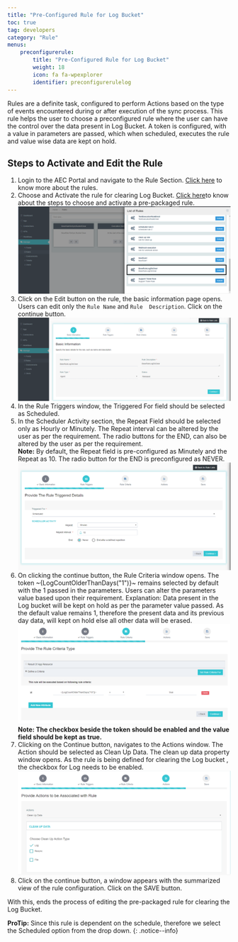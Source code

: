```yaml
---
title: "Pre-Configured Rule for Log Bucket"
toc: true
tag: developers
category: "Rule"
menus: 
    preconfigurerule:
        title: "Pre-Configured Rule for Log Bucket"
        weight: 18
        icon: fa fa-wpexplorer
        identifier: preconfigurerulelog
---
```


Rules are a definite task, configured to perform Actions based on the type of events encountered during or after execution of the sync process.
This rule helps the user to choose a preconfigured rule where the user can have the control over the data present in Log Bucket. 
A token is configured, with a value in parameters are passed, which when scheduled, executes the rule and value wise data are kept on hold.  

## Steps to Activate and Edit the Rule

1.	Login to the AEC Portal and navigate to the Rule Section. [Click here](/rule/overview-of-rule/) to know more about the rules.
2.	Choose and Activate the rule for clearing Log Bucket. [Click here](/rule/choose-rule/)to know about the steps to choose and activate 
    a pre-packaged rule.  
![logbuckt-rule](/staticfiles/rules/media/logbuckt-rule.png) 
3. Click on the Edit button on the rule,  the basic information page opens. Users can edit only the `Rule Name` and `Rule 
   Description`. Click on the continue button.  
![logbuckt-rule2](/staticfiles/rules/media/logbuckt-rule2.png) 
4.	In the Rule Triggers window, the Triggered For field should be selected as Scheduled. 
5. In the Scheduler Activity section, the Repeat Field should be selected only as Hourly or Minutely. The Repeat interval
 can be altered by the user as per the requirement. The radio buttons for the END, can also be altered by the user as per
 the requirement.      
**Note:** By default, the Repeat field is pre-configured as Minutely and the Repeat as 10. The radio button for the END is preconfigured as NEVER.    
![logbuckt-rule3](/staticfiles/rules/media/logbuckt-rule3.png)     
6.	On clicking the continue button, the Rule Criteria window opens.  The token ~{LogCountOlderThanDays("1")}~ remains selected by default with the 1 passed in the parameters. Users can alter the parameters value based upon their requirement.
Explanation: Data present in the Log bucket will be kept on hold as per the parameter value passed. As the default value 
remains 1, therefore the present data and its previous day data, will kept on hold else all other data will be erased.  
![logbuckt-rule4](/staticfiles/rules/media/logbuckt-rule4.png)   
**Note: The checkbox beside the token should be enabled and the value field should be kept as true.** 
7.	Clicking on the Continue button, navigates to the Actions window. The Action should be selected as Clean Up Data. 
The clean up data property window opens. As the rule is being defined for clearing the Log bucket , the checkbox for Log needs
to be enabled.  
![logbuckt-rule5](/staticfiles/rules/media/logbuckt-rule5.png)   
8.	Click on the continue button, a window appears with the summarized view of the rule configuration. Click on the SAVE button.

With this, ends the process of editing the pre-packaged rule for clearing the Log Bucket.

**ProTip:**  Since this rule is dependent on the schedule, therefore we select the Scheduled option from the drop down.
{: .notice--info}


